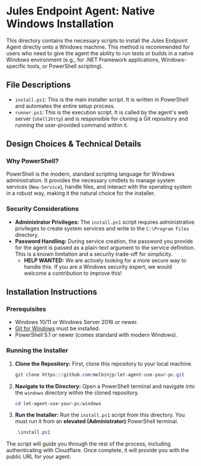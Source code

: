 # Jules Endpoint Agent: Native Windows Installation

This directory contains the necessary scripts to install the Jules Endpoint Agent directly onto a Windows machine. This method is recommended for users who need to give the agent the ability to run tests or builds in a native Windows environment (e.g., for .NET Framework applications, Windows-specific tools, or PowerShell scripting).

## File Descriptions

- `install.ps1`: This is the main installer script. It is written in PowerShell and automates the entire setup process.
- `runner.ps1`: This is the execution script. It is called by the agent's web server (`shell2http`) and is responsible for cloning a Git repository and running the user-provided command within it.

## Design Choices & Technical Details

### Why PowerShell?
PowerShell is the modern, standard scripting language for Windows administration. It provides the necessary cmdlets to manage system services (`New-Service`), handle files, and interact with the operating system in a robust way, making it the natural choice for the installer.

### Security Considerations
- **Administrator Privileges:** The `install.ps1` script requires administrative privileges to create system services and write to the `C:\Program Files` directory.
- **Password Handling:** During service creation, the password you provide for the agent is passed as a plain-text argument to the service definition. This is a known limitation and a security trade-off for simplicity.
  - **HELP WANTED:** We are actively looking for a more secure way to handle this. If you are a Windows security expert, we would welcome a contribution to improve this!

## Installation Instructions

### Prerequisites
- Windows 10/11 or Windows Server 2016 or newer.
- [Git for Windows](https://git-scm.com/download/win) must be installed.
- PowerShell 5.1 or newer (comes standard with modern Windows).

### Running the Installer
1. **Clone the Repository:** First, clone this repository to your local machine.
   ```powershell
   git clone https://github.com/melbinjp/let-agent-use-your-pc.git
   ```
2. **Navigate to the Directory:** Open a PowerShell terminal and navigate into the `windows` directory within the cloned repository.
   ```powershell
   cd let-agent-use-your-pc/windows
   ```
3. **Run the Installer:** Run the `install.ps1` script from this directory. You must run it from an **elevated (Administrator)** PowerShell terminal.
   ```powershell
   .\install.ps1
   ```

The script will guide you through the rest of the process, including authenticating with Cloudflare. Once complete, it will provide you with the public URL for your agent.
